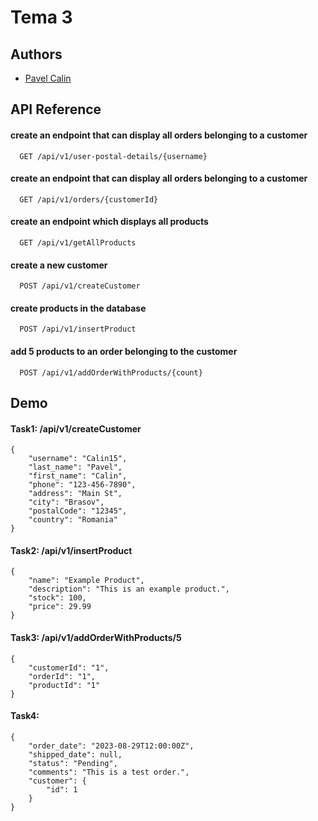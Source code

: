 
# Tema 3 





## Authors

- [Pavel Calin](https://github.com/CalinPavel)


## API Reference

#### create an endpoint that can display all orders belonging to a customer

```http
  GET /api/v1/user-postal-details/{username}
```

#### create an endpoint that can display all orders belonging to a customer

```http
  GET /api/v1/orders/{customerId}
```

#### create an endpoint which displays all products

```http
  GET /api/v1/getAllProducts
```

#### create a new customer

```http
  POST /api/v1/createCustomer
```

#### create products in the database

```http
  POST /api/v1/insertProduct
```

#### add 5 products to an order belonging to the customer

```http
  POST /api/v1/addOrderWithProducts/{count}
```




## Demo

#### Task1: /api/v1/createCustomer

    {
        "username": "Calin15",
        "last_name": "Pavel",
        "first_name": "Calin",
        "phone": "123-456-7890",
        "address": "Main St",
        "city": "Brasov",
        "postalCode": "12345",
        "country": "Romania"
    }

#### Task2: /api/v1/insertProduct

    {
        "name": "Example Product",
        "description": "This is an example product.",
        "stock": 100,
        "price": 29.99
    }

#### Task3: /api/v1/addOrderWithProducts/5

    {
        "customerId": "1",
        "orderId": "1",
        "productId": "1"
    }

#### Task4:

    {
        "order_date": "2023-08-29T12:00:00Z",
        "shipped_date": null,
        "status": "Pending",
        "comments": "This is a test order.",
        "customer": {
            "id": 1
        }
    }

